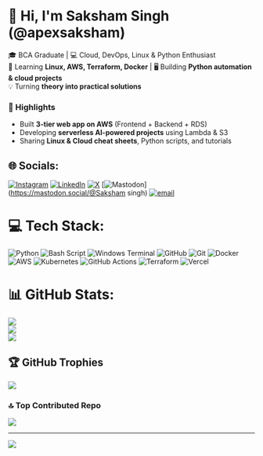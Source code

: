 # 👋 Hi, I'm Saksham Singh (@apexsaksham)

🎓 BCA Graduate | 💻 Cloud, DevOps, Linux & Python Enthusiast  
🌱 Learning **Linux, AWS, Terraform, Docker** | 🖥️ Building **Python automation & cloud projects**  
💡 Turning **theory into practical solutions**  

### 🚀 Highlights
- Built **3-tier web app on AWS** (Frontend + Backend + RDS)  
- Developing **serverless AI-powered projects** using Lambda & S3  
- Sharing **Linux & Cloud cheat sheets**, Python scripts, and tutorials


## 🌐 Socials:
[![Instagram](https://img.shields.io/badge/Instagram-%23E4405F.svg?logo=Instagram&logoColor=white)](https://instagram.com/@becomingsakshamm) [![LinkedIn](https://img.shields.io/badge/LinkedIn-%230077B5.svg?logo=linkedin&logoColor=white)](https://linkedin.com/in/www.linkedin.com/in/saksham-singh-pundhir-314260261) [![X](https://img.shields.io/badge/X-black.svg?logo=X&logoColor=white)](https://x.com/@SakshamPundhir) [![Mastodon](https://img.shields.io/badge/-MASTODON-%232B90D9?logo=mastodon&logoColor=white)](https://mastodon.social/@Saksham singh) [![email](https://img.shields.io/badge/Email-D14836?logo=gmail&logoColor=white)](mailto:saksham26singh@gmail.com) 

# 💻 Tech Stack:
![Python](https://img.shields.io/badge/python-3670A0?style=for-the-badge&logo=python&logoColor=ffdd54) ![Bash Script](https://img.shields.io/badge/bash_script-%23121011.svg?style=for-the-badge&logo=gnu-bash&logoColor=white) ![Windows Terminal](https://img.shields.io/badge/Windows%20Terminal-%234D4D4D.svg?style=for-the-badge&logo=windows-terminal&logoColor=white) ![GitHub](https://img.shields.io/badge/github-%23121011.svg?style=for-the-badge&logo=github&logoColor=white) ![Git](https://img.shields.io/badge/git-%23F05033.svg?style=for-the-badge&logo=git&logoColor=white) ![Docker](https://img.shields.io/badge/docker-%230db7ed.svg?style=for-the-badge&logo=docker&logoColor=white) ![AWS](https://img.shields.io/badge/AWS-%23FF9900.svg?style=for-the-badge&logo=amazon-aws&logoColor=white) ![Kubernetes](https://img.shields.io/badge/kubernetes-%23326ce5.svg?style=for-the-badge&logo=kubernetes&logoColor=white) ![GitHub Actions](https://img.shields.io/badge/github%20actions-%232671E5.svg?style=for-the-badge&logo=githubactions&logoColor=white) ![Terraform](https://img.shields.io/badge/terraform-%235835CC.svg?style=for-the-badge&logo=terraform&logoColor=white) ![Vercel](https://img.shields.io/badge/vercel-%23000000.svg?style=for-the-badge&logo=vercel&logoColor=white)
# 📊 GitHub Stats:
![](https://github-readme-stats.vercel.app/api?username=apexsaksham&theme=gotham&hide_border=false&include_all_commits=true&count_private=true)<br/>
![](https://nirzak-streak-stats.vercel.app/?user=apexsaksham&theme=gotham&hide_border=false)<br/>
![](https://github-readme-stats.vercel.app/api/top-langs/?username=apexsaksham&theme=gotham&hide_border=false&include_all_commits=true&count_private=true&layout=compact)

## 🏆 GitHub Trophies
![](https://github-profile-trophy.vercel.app/?username=apexsaksham&theme=dracula&no-frame=false&no-bg=false&margin-w=4)

### 🔝 Top Contributed Repo
![](https://github-contributor-stats.vercel.app/api?username=apexsaksham&limit=5&theme=darcula&combine_all_yearly_contributions=true)

---
[![](https://visitcount.itsvg.in/api?id=apexsaksham&icon=5&color=1)](https://visitcount.itsvg.in)

<!-- Proudly created with GPRM ( https://gprm.itsvg.in ) -->
